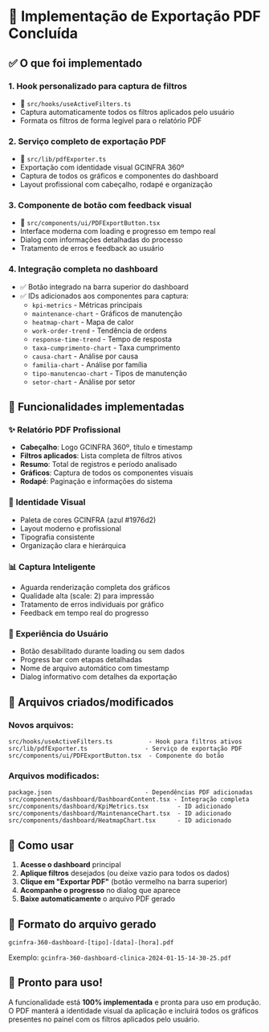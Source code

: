 # 🎯 Implementação de Exportação PDF Concluída

## ✅ O que foi implementado

### 1. **Hook personalizado para captura de filtros**
- 📁 `src/hooks/useActiveFilters.ts`
- Captura automaticamente todos os filtros aplicados pelo usuário
- Formata os filtros de forma legível para o relatório PDF

### 2. **Serviço completo de exportação PDF**
- 📁 `src/lib/pdfExporter.ts`
- Exportação com identidade visual GCINFRA 360º
- Captura de todos os gráficos e componentes do dashboard
- Layout profissional com cabeçalho, rodapé e organização

### 3. **Componente de botão com feedback visual**
- 📁 `src/components/ui/PDFExportButton.tsx`
- Interface moderna com loading e progresso em tempo real
- Dialog com informações detalhadas do processo
- Tratamento de erros e feedback ao usuário

### 4. **Integração completa no dashboard**
- ✅ Botão integrado na barra superior do dashboard
- ✅ IDs adicionados aos componentes para captura:
  - `kpi-metrics` - Métricas principais
  - `maintenance-chart` - Gráficos de manutenção
  - `heatmap-chart` - Mapa de calor
  - `work-order-trend` - Tendência de ordens
  - `response-time-trend` - Tempo de resposta
  - `taxa-cumprimento-chart` - Taxa cumprimento
  - `causa-chart` - Análise por causa
  - `familia-chart` - Análise por família
  - `tipo-manutencao-chart` - Tipos de manutenção
  - `setor-chart` - Análise por setor

## 🚀 Funcionalidades implementadas

### ✨ **Relatório PDF Profissional**
- **Cabeçalho**: Logo GCINFRA 360º, título e timestamp
- **Filtros aplicados**: Lista completa de filtros ativos
- **Resumo**: Total de registros e período analisado
- **Gráficos**: Captura de todos os componentes visuais
- **Rodapé**: Paginação e informações do sistema

### 🎨 **Identidade Visual**
- Paleta de cores GCINFRA (azul #1976d2)
- Layout moderno e profissional
- Tipografia consistente
- Organização clara e hierárquica

### 📊 **Captura Inteligente**
- Aguarda renderização completa dos gráficos
- Qualidade alta (scale: 2) para impressão
- Tratamento de erros individuais por gráfico
- Feedback em tempo real do progresso

### 🔧 **Experiência do Usuário**
- Botão desabilitado durante loading ou sem dados
- Progress bar com etapas detalhadas
- Nome de arquivo automático com timestamp
- Dialog informativo com detalhes da exportação

## 📁 Arquivos criados/modificados

### Novos arquivos:
```
src/hooks/useActiveFilters.ts          - Hook para filtros ativos
src/lib/pdfExporter.ts                - Serviço de exportação PDF
src/components/ui/PDFExportButton.tsx  - Componente do botão
```

### Arquivos modificados:
```
package.json                          - Dependências PDF adicionadas
src/components/dashboard/DashboardContent.tsx - Integração completa
src/components/dashboard/KpiMetrics.tsx        - ID adicionado
src/components/dashboard/MaintenanceChart.tsx  - ID adicionado
src/components/dashboard/HeatmapChart.tsx      - ID adicionado
```

## 🎯 Como usar

1. **Acesse o dashboard** principal
2. **Aplique filtros** desejados (ou deixe vazio para todos os dados)
3. **Clique em "Exportar PDF"** (botão vermelho na barra superior)
4. **Acompanhe o progresso** no dialog que aparece
5. **Baixe automaticamente** o arquivo PDF gerado

## 📄 Formato do arquivo gerado

```
gcinfra-360-dashboard-[tipo]-[data]-[hora].pdf
```

Exemplo: `gcinfra-360-dashboard-clinica-2024-01-15-14-30-25.pdf`

## 🚀 Pronto para uso!

A funcionalidade está **100% implementada** e pronta para uso em produção.
O PDF manterá a identidade visual da aplicação e incluirá todos os gráficos
presentes no painel com os filtros aplicados pelo usuário.
